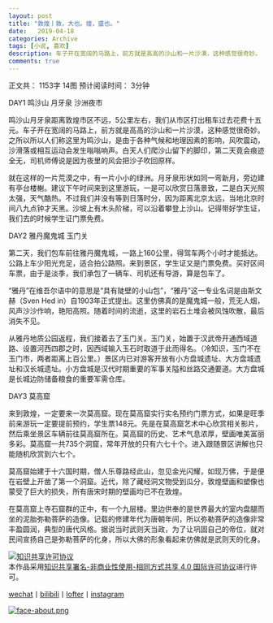 ```yaml
---
layout: post
title: "敦煌丨敦，大也。煌，盛也。"
date:   2019-04-18
categories: Archive
tags: [小说, 喜欢]
description: 车子开在宽阔的马路上，前方就是高高的沙山和一片沙漠，这种感觉很奇妙。
comments: true
---
```


正文共： 1153字 14图
预计阅读时间： 3分钟

DAY1 鸣沙山 月牙泉 沙洲夜市


鸣沙山月牙泉距离敦煌市区不远，5公里左右，我们从市区打出租车过去花费十五元。车子开在宽阔的马路上，前方就是高高的沙山和一片沙漠，这种感觉很奇妙。之所以所以人们称这里为鸣沙山，是由于各种气候和地理因素的影响，风吹震动，沙滑落或相互运动会发生嗡嗡响声。白天人们爬沙山留下的脚印，第二天竟会痕迹全无，司机师傅说是因为夜里的风会把沙子吹回原样。

就在这样的一片荒漠之中，有一片小小的绿洲。月牙泉形状如同一弯新月，旁边建有亭台楼榭。建议下午时间来到这里游玩，一是可以欣赏日落景致，二是白天光照太强，天气酷热。不过我们并没有等到日落时分，因为距离北京太远，当地北京时间八九点钟才天黑。沙坡上有木头阶梯，可以沿着攀登上沙山。记得带好学生证，我们去的时候学生证门票免费。


DAY2 雅丹魔鬼城 玉门关


第二天，我们包车前往雅丹魔鬼城，一路上160公里，得驾车两个小时才能抵达。公路上车少阳光充足，适合拍公路照。来到景区，学生证又是门票免费。买好区间车票，由于是淡季，我们承包了一辆车、司机还有导游，算是包车了。

“雅丹”在维吾尔语中的意思是“具有陡壁的小山包”，“雅丹”这一专业名词是由斯文赫（Sven Hed in）自1903年正式提出。这里仿佛真的是魔鬼城一般，荒无人烟，风声沙沙作响，艳阳高照。随着时间的流逝，这里的岩石土堆会被风蚀吹散，最后消失不见。

从雅丹地质公园返程，我们接着去了玉门关。玉门关，始置于汉武帝开通西域道路、设置河西四郡之时，因西域输入玉石时取道于此而得名。（冷知识，玉门不在玉门市，两者距离上百公里。）景区内已对游客开放有小方盘城遗址、大方盘城遗址和汉长城遗址。小方盘城是汉代时期重要的军事关隘和丝路交通要道。大方盘城是长城边防储备粮食的重要军需仓库。


DAY3 莫高窟
  

来到敦煌，一定要来一次莫高窟。现在莫高窟实行实名预约门票方式，如果是旺季前来游玩一定要提前预约，学生票148元。先是在莫高窟艺术中心欣赏相关影片，然后乘坐景区车辆前往莫高窟所在。莫高窟的历史、艺术气息浓厚，壁画唯美富丽多彩。莫高窟一共735个洞窟，常年开放的只有六七十个。进入跟随景区讲解也只能随机欣赏到六七个。

莫高窟始建于十六国时期，僧人乐尊路经此山，忽见金光闪耀，如现万佛，于是便在岩壁上开凿了第一个洞窟。近代，除了藏经洞文物受到瓜分，敦煌壁画和塑像也蒙受了巨大的损失，所有唐宋时期的壁画均已不在敦煌。

在莫高窟上寺石窟群的正中，有一个九层楼。里边供奉的是世界最大的室内盘腿而坐的泥胎弥勒菩萨的造像。记载的修建年代为唐朝年间，所以弥勒菩萨的造像非常丰盈圆润，典型的唐代风格。据说当时武则天当政，为了让巩固自己的帝位，就对民间宣扬自己是弥勒菩萨的化身，所以大佛的形象看起来仿佛就是武则天的化身。



<a rel="license" href="http://creativecommons.org/licenses/by-nc-sa/4.0/"><img alt="知识共享许可协议" style="border-width:0" src="https://i.creativecommons.org/l/by-nc-sa/4.0/88x31.png" /></a><br />本作品采用<a rel="license" href="http://creativecommons.org/licenses/by-nc-sa/4.0/">知识共享署名-非商业性使用-相同方式共享 4.0 国际许可协议</a>进行许可。

[wechat](http://mp.weixin.qq.com/s?__biz=MzIxMTM4NTM0Nw==&mid=100000449&idx=1&sn=0b1c290b2253f7c71fbcf8cafd946a3f&chksm=17576fad2020e6bba7ce49ba5a5e8affabb8ffb9a37afe25a4d070d3abc88b65b5f004da6fc3#rd)丨[bilibili](https://space.bilibili.com/5041218/#/)丨[lofter](http://thentrue.lofter.com)丨[instagram](https://www.instagram.com/thentrue001/)

[![face-about.png](https://i.loli.net/2018/07/20/5b5189a0488a6.png)](https://i.loli.net/2018/07/20/5b5189a0488a6.png)
